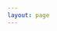 ```yaml
---
layout: page
---
```

<script setup>
import {
  VPTeamPage,
  VPTeamPageTitle,
  VPTeamMembers
} from 'vitepress/theme'

const members = [
  {
    avatar: 'https://avatars.githubusercontent.com/u/159210471?v=4',
    name: 'Daniel',
    title: '努力，不一定會成功；\n 但不努力，一定會很輕鬆。',
    links: [
      { icon: 'github', link: 'https://github.com/daniel003051' }
    ]
  }
]
</script>

<VPTeamPage>
  <VPTeamPageTitle>
    <template #title>
      關於作者
    </template>
    <template #lead>
      Hi，我是 Daniel。<br>
      我的自介到此結束，謝謝大家。
    </template>
  </VPTeamPageTitle>
  <VPTeamMembers
    :members="members"
  />
</VPTeamPage>

<style>
.about__link {
  color: #42a6ff;
}
</style>